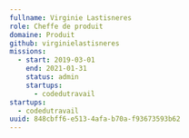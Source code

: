 ```yaml
---
fullname: Virginie Lastisneres
role: Cheffe de produit
domaine: Produit
github: virginielastisneres
missions:
  - start: 2019-03-01
    end: 2021-01-31
    status: admin
    startups:
      - codedutravail
startups:
  - codedutravail
uuid: 848cbff6-e513-4afa-b70a-f93673593b62
---
```

